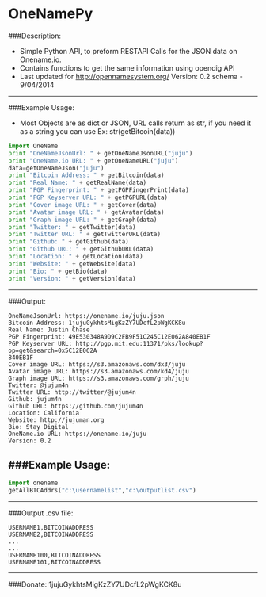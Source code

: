 OneNamePy
=========

###Description: 
  * Simple Python API, to preform RESTAPI Calls for the JSON data on Onename.io.
  * Contains functions to get the same information using opendig API 
  * Last updated for http://opennamesystem.org/ Version: 0.2 schema - 9/04/2014

---
###Example Usage: 
   * Most Objects are as dict or JSON, URL calls return as str, if you need it as a string you can use Ex: str(getBitcoin(data))
```python
import OneName
print "OneNameJsonUrl: " + getOneNameJsonURL("juju")
print "OneName.io URL: " + getOneNameURL("juju")
data=getOneNameJson("juju")
print "Bitcoin Address: " + getBitcoin(data)
print "Real Name: " + getRealName(data)
print "PGP Fingerprint: " + getPGPFingerPrint(data)
print "PGP Keyserver URL: " + getPGPURL(data)
print "Cover image URL: " + getCover(data)
print "Avatar image URL: " + getAvatar(data)
print "Graph image URL: " + getGraph(data)
print "Twitter: " + getTwitter(data)
print "Twitter URL: " + getTwitterURL(data)
print "Github: " + getGithub(data)
print "Github URL: " + getGithubURL(data)
print "Location: " + getLocation(data)
print "Website: " + getWebsite(data)
print "Bio: " + getBio(data)
print "Version: " + getVersion(data)
```
---
###Output:
```
OneNameJsonUrl: https://onename.io/juju.json
Bitcoin Address: 1jujuGykhtsMigKzZY7UDcfL2pWgKCK8u
Real Name: Justin Chase
PGP Fingerprint: 49E530348A9D9C2FB9F51C245C12E062A840EB1F
PGP Keyserver URL: http://pgp.mit.edu:11371/pks/lookup?op=get&search=0x5C12E062A
840EB1F
Cover image URL: https://s3.amazonaws.com/dx3/juju
Avatar image URL: https://s3.amazonaws.com/kd4/juju
Graph image URL: https://s3.amazonaws.com/grph/juju
Twitter: @jujum4n
Twitter URL: http://twitter/@jujum4n
Github: jujum4n
Github URL: https://github.com/jujum4n
Location: California
Website: http://jujuman.org
Bio: Stay Digital
OneName.io URL: https://onename.io/juju
Version: 0.2
```
###Example Usage: 
---
```python
import onename
getAllBTCAddrs("c:\usernamelist","c:\outputlist.csv")
```
---
###Output .csv file:
```
USERNAME1,BITCOINADDRESS
USERNAME2,BITCOINADDRESS
...
...
USERNAME100,BITCOINADDRESS
USERNAME101,BITCOINADDRESS
```
---
###Donate:
  1jujuGykhtsMigKzZY7UDcfL2pWgKCK8u

